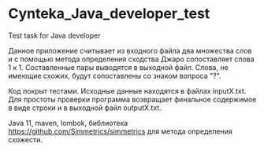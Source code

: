 # Cynteka_Java_developer_test
Test task for Java developer

Данное приложение считывает из входного файла два множества слов и с помощью метода определения сходства Джаро сопоставляет слова 1 к 1.
Составленные пары выводятся в выходной файл.
Слова, не имеющие схожих, будут сопоставлены со знаком вопроса "?". 

Код покрыт тестами. Исходные данные находятся в файлах inputX.txt. 
Для простоты проверки программа возвращает финальное содержимое в виде строки и в выходной файл outputX.txt.

Java 11, maven, lombok, библиотека https://github.com/Simmetrics/simmetrics для метода определения схожести.
